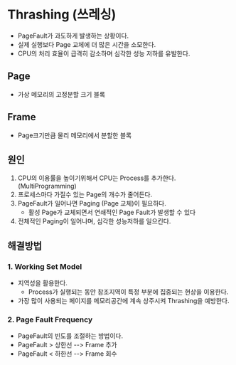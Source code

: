 # Thrashing (쓰레싱)
- PageFault가 과도하게 발생하는 상황이다.
- 실제 실행보다 Page 교체에 더 많은 시간을 소모한다.
- CPU의 처리 효율이 급격히 감소하며 심각한 성능 저하를 유발한다.

## Page
- 가상 메모리의 고정분할 크기 블록

## Frame
- Page크기만큼 물리 메모리에서 분할한 블록

## 원인
1. CPU의 이용률을 높이기위해서 CPU는 Process를 추가한다. (MultiProgramming)
2. 프로세스마다 가질수 있는 Page의 개수가 줄어든다.
3. PageFault가 일어나면 Paging (Page 교체)이 필요하다.
    - 활성 Page가 교체되면서 연쇄적인 Page Fault가 발생할 수 있다
4. 전체적인 Paging이 일어나며, 심각한 성능저하를 일으킨다.


## 해결방법

### 1. Working Set Model
- 지역성을 활용한다.
  - Process가 실행되는 동안 참조지역이 특정 부분에 집중되는 현상을 이용한다.  
- 가장 많이 사용되는 페이지를 메모리공간에 계속 상주시켜 Thrashing을 예방한다.

### 2. Page Fault Frequency
- PageFault의 빈도를 조절하는 방법이다.
- PageFault > 상한선 --> Frame 추가
- PageFault < 하한선 --> Frame 회수